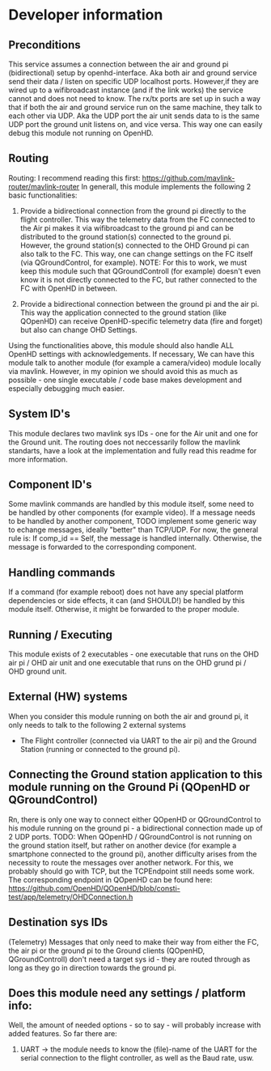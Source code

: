 # Developer information

## Preconditions
This service assumes a connection between the air and ground pi (bidirectional) setup by openhd-interface.
Aka both air and ground service send their data / listen on specific UDP localhost ports. However,if they are
wired up to a wifibroadcast instance (and if the link works) the service cannot and does not need to know.
The rx/tx ports are set up in such a way that if both the air and ground service run on the same machine,
they talk to each other via UDP. Aka the UDP port the air unit sends data to is the same UDP port the ground unit listens on,
and vice versa. This way one can easily debug this module not running on OpenHD.

## Routing
Routing: I recommend reading this first: https://github.com/mavlink-router/mavlink-router
In generall, this module implements the following 2 basic functionalities:
1) Provide a bidirectional connection from the ground pi directly to the flight controller.
This way the telemetry data from the FC connected to the Air pi makes it via wifibroadcast to the ground pi
and can be distributed to the ground station(s) connected to the ground pi.
However, the ground station(s) connected to the OHD Ground pi can also talk to the FC. This way, one can change
settings on the FC itself (via QGroundControl, for example). NOTE: For this to work, we must keep this module such
that QGroundControll (for example) doesn't even know it is not directly connected to the FC, but rather connected
to the FC with OpenHD in between.

2) Provide a bidirectional connection between the ground pi and the air pi. This way the application connected to the
ground station (like QOpenHD) can receive OpenHD-specific telemetry data (fire and forget) but also can change OHD
Settings.

Using the functionalities above, this module should also handle ALL OpenHD settings with acknowledgements. If necessary,
We can have this module talk to another module (for example a camera/video) module locally via mavlink. However, in my opinion 
we should avoid this as much as possible - one single executable / code base makes development and especially 
debugging much easier.

## System ID's
This module declares two mavlink sys IDs - one for the Air unit and one for the Ground unit. The routing does not neccessarily follow the mavlink standarts,
have a look at the implementation and fully read this readme for more information.

## Component ID's
Some mavlink commands are handled by this module itself, some need to be handled by other components (for example video).
If a message needs to be handled by another component, TODO implement some generic way to echange messages, ideally "better" than TCP/UDP.
For now, the general rule is: If comp_id == Self, the message is handled internally.
Otherwise, the message is forwarded to the corresponding component.

## Handling commands
If a command (for example reboot) does not have any special platform dependencies or side effects, it can (and SHOULD!) be handled
by this module itself. Otherwise, it might be forwarded to the proper module.

## Running / Executing
This module exists of 2 executables - one executable that runs on the OHD air pi / OHD air unit and one executable that runs on the 
OHD grund pi / OHD ground unit.

## External (HW) systems
When you consider this module running on both the air and ground pi, it only needs to talk to the following 2 external systems
 - The Flight controller (connected via UART to the air pi) and the Ground Station (running or connected
to the ground pi). 
 
## Connecting the  Ground station application to this module running on the Ground Pi (QOpenHD or QGroundControl)
Rn, there is only one way to connect either QOpenHD or QGroundControl to his module running on the ground pi -
a bidirectional connection made up of 2 UDP ports.
TODO: When QOpenHD / QGroundControl is not running on the ground station itself, but rather on another device (for example a
smartphone connected to the ground pi), another difficulty arises from the necessity to route the messages over another
network. For this, we probably should go with TCP, but the TCPEndpoint still needs some work.
The corresponding endpoint in QOpenHD can be found here: https://github.com/OpenHD/QOpenHD/blob/consti-test/app/telemetry/OHDConnection.h

## Destination sys IDs
(Telemetry) Messages that only need to make their way from either the FC, the air pi or the ground pi 
to the Ground clients (QOpenHD, QGroundControll) don't need a target sys id - they are routed through
as long as they go in direction towards the ground pi.

## Does this module need any settings / platform info:
Well, the amount of needed options - so to say - will probably increase with added features.
So far there are:
1) UART -> the module needs to know the (file)-name of the UART for the serial connection to the flight controller,
   as well as the Baud rate, usw.
